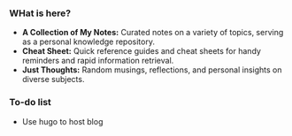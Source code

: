 ### WHat is here?
- **A Collection of My Notes:** Curated notes on a variety of topics, serving as a personal knowledge repository.
- **Cheat Sheet:** Quick reference guides and cheat sheets for handy reminders and rapid information retrieval.
- **Just Thoughts:** Random musings, reflections, and personal insights on diverse subjects.

### To-do list  
- Use hugo to host blog